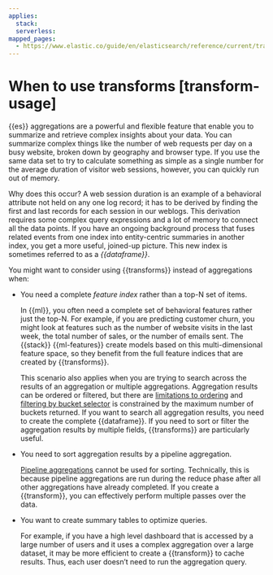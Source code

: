 ```yaml
---
applies:
  stack:
  serverless:
mapped_pages:
  - https://www.elastic.co/guide/en/elasticsearch/reference/current/transform-usage.html
---
```


# When to use transforms [transform-usage]

{{es}} aggregations are a powerful and flexible feature that enable you to summarize and retrieve complex insights about your data. You can summarize complex things like the number of web requests per day on a busy website, broken down by geography and browser type. If you use the same data set to try to calculate something as simple as a single number for the average duration of visitor web sessions, however, you can quickly run out of memory.

Why does this occur? A web session duration is an example of a behavioral attribute not held on any one log record; it has to be derived by finding the first and last records for each session in our weblogs. This derivation requires some complex query expressions and a lot of memory to connect all the data points. If you have an ongoing background process that fuses related events from one index into entity-centric summaries in another index, you get a more useful, joined-up picture. This new index is sometimes referred to as a *{{dataframe}}*.

You might want to consider using {{transforms}} instead of aggregations when:

* You need a complete *feature index* rather than a top-N set of items.

    In {{ml}}, you often need a complete set of behavioral features rather just the top-N. For example, if you are predicting customer churn, you might look at features such as the number of website visits in the last week, the total number of sales, or the number of emails sent. The {{stack}} {{ml-features}} create models based on this multi-dimensional feature space, so they benefit from the full feature indices that are created by {{transforms}}.

    This scenario also applies when you are trying to search across the results of an aggregation or multiple aggregations. Aggregation results can be ordered or filtered, but there are [limitations to ordering](asciidocalypse://docs/elasticsearch/docs/reference/data-analysis/aggregations/search-aggregations-bucket-terms-aggregation.md#search-aggregations-bucket-terms-aggregation-order) and [filtering by bucket selector](asciidocalypse://docs/elasticsearch/docs/reference/data-analysis/aggregations/search-aggregations-pipeline-bucket-selector-aggregation.md) is constrained by the maximum number of buckets returned. If you want to search all aggregation results, you need to create the complete {{dataframe}}. If you need to sort or filter the aggregation results by multiple fields, {{transforms}} are particularly useful.

* You need to sort aggregation results by a pipeline aggregation.

    [Pipeline aggregations](asciidocalypse://docs/elasticsearch/docs/reference/data-analysis/aggregations/pipeline.md) cannot be used for sorting. Technically, this is because pipeline aggregations are run during the reduce phase after all other aggregations have already completed. If you create a {{transform}}, you can effectively perform multiple passes over the data.

* You want to create summary tables to optimize queries.

    For example, if you have a high level dashboard that is accessed by a large number of users and it uses a complex aggregation over a large dataset, it may be more efficient to create a {{transform}} to cache results. Thus, each user doesn’t need to run the aggregation query.
